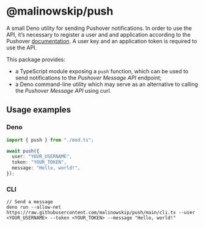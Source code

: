 # @malinowskip/push

A small Deno utility for sending Pushover notifications. In order to use the
API, it’s necessary to register a user and and application according to the
Pushover [documentation](https://pushover.net/api). A user key and an
application token is required to use the API.

This package provides:

- a TypeScript module exposing a `push` function, which can be used to send
  notifications to the _Pushover Message API_ endpoint;
- a Deno command-line utility which may serve as an alternative to calling the
  _Pushover Message API_ using curl.

## Usage examples

### Deno

```typescript
import { push } from "./mod.ts";

await push({
  user: "YOUR_USERNAME",
  token: "YOUR_TOKEN",
  message: "Hello, world!",
});
```

### CLI

```shell
// Send a message
deno run --allow-net https://raw.githubusercontent.com/malinowskip/push/main/cli.ts --user <YOUR_USERNAME> --token <YOUR_TOKEN> --message "Hello, world!"
```
